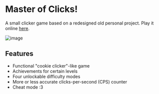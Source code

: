 # Master of Clicks!
A small clicker game based on a redesigned old personal project. Play it online [here](https://thurinum.github.io/clicker-master/).

![image](https://user-images.githubusercontent.com/43908636/178149900-ce73d208-58fc-4b0a-abce-f074045cd37f.png)

## Features
- Functional "cookie clicker"-like game
- Achievements for certain levels
- Four unlockable difficulty modes
- More or less accurate clicks-per-second (CPS) counter
- Cheat mode :3
